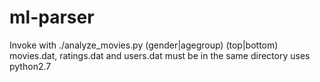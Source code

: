 ml-parser
=========

Invoke with ./analyze_movies.py (gender|agegroup) (top|bottom) <number>
movies.dat, ratings.dat and users.dat must be in the same directory
uses python2.7
